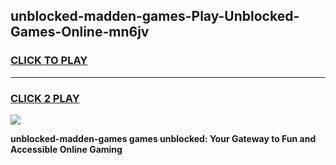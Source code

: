 
## unblocked-madden-games-Play-Unblocked-Games-Online-mn6jv
<h3>
<a href="https://premium76.site?title=unblocked-madden-games&ref=25A">CLICK TO PLAY</a></h3>
<hr>

<h3>
<a href="https://premium76.site?title=unblocked-madden-games&ref=25A">CLICK 2 PLAY</a>
  
</h3>

<a href="https://premium76.site?title=unblocked-madden-games&ref=25A"><img src="https://clearcache.store/games.png"></a>


**unblocked-madden-games games unblocked: Your Gateway to Fun and Accessible Online Gaming**
